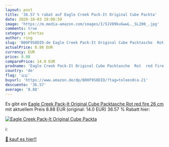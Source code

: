 ```yaml
---
layout: post
title: '36.57 % rabat auf Eagle Creek Pack-It Original Cube Packta'
date: 2020-10-03 19:08:59
image: 'https://m.media-amazon.com/images/I/51V89kuGwwL._SL200_.jpg'
comments: true
category: ofertas
author: ring
slug: 'B00F9S8DIO-de Eagle Creek Pack-It Original Cube Packtasche  Rot  red fire 26 cm'
actualPrice: 8.88 EUR
currency: EUR
price: 8.88
comparePrice: 14.0 EUR
prodname: 'Eagle Creek Pack-It Original Cube Packtasche  Rot  red fire 26 cm'
country: 'de'
flag: '🇩🇪'
buyurl: 'https://www.amazon.de/dp/B00F9S8DIO/?tag=tolees0ca-21'
descuento: '36.57'
average: '8.88'
---
```


Es gibt ein [Eagle Creek Pack-It Original Cube Packtasche  Rot  red fire 26 cm](https://www.amazon.de/dp/B00F9S8DIO/?tag=tolees0ca-21) mit aktuellem Preis 8.88 EUR (original: 14.0 EUR) 36.57 % Rabatt hier:

[![Eagle Creek Pack-It Original Cube Packta](https://m.media-amazon.com/images/I/51V89kuGwwL._SL200_.jpg)](https://www.amazon.de/dp/B00F9S8DIO/?tag=tolees0ca-21)

ℹ️:


[🛒 kauf es hier!!](https://www.amazon.de/dp/B00F9S8DIO/?tag=tolees0ca-21)
